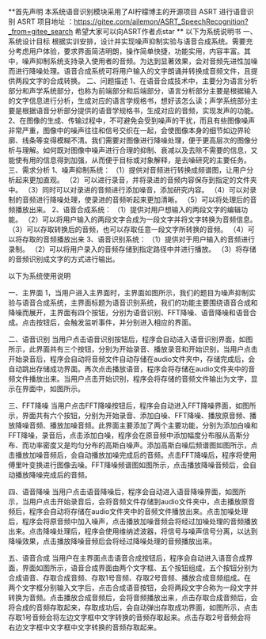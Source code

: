  **首先声明 本系统语音识别模块采用了AI柠檬博主的开源项目 ASRT 进行语音识别
ASRT 项目地址 ：https://gitee.com/ailemon/ASRT_SpeechRecognition?_from=gitee_search
希望大家可以向ASRT作者点star
** 
以下为系统说明书
一、系统设计目标
根据实训安排，设计并实现噪声抑制实验与语音合成系统。需要充分考虑用户体验，要求界面简洁明朗，操作简单快捷，功能实用，内容丰富。其中，噪声抑制系统支持录入使用者的音频。为达到显著效果，会对音频先进性加噪而进行降噪处理。语音合成系统可将用户输入的文字朗诵并转换成音频文件，且提供两段文字的合成转换。
二、问题描述
1、在语音合成技术中，主要分为语言分析部分和声学系统部分，也称为前端部分和后端部分，语言分析部分主要是根据输入的文字信息进行分析，生成对应的语言学规格书，想好该怎么读；声学系统部分主要是根据语音分析部分提供的语音学规格书，生成对应的音频，实现发声的功能。
2、在图像的生成、传输过程中，不可避免会受到噪声的干扰，而且有些图像噪声非常严重，图像中的噪声往往和信号交织在一起，会使图像本身的细节如边界轮廓、线条等变得模糊不清。我们需要对图像进行降噪处理，便于更高层次的图像分析与理解。如何既对图像中噪声进行合理的抑制、衰减以及去除不需要的信息，又能使有用的信息得到加强，从而便于目标或对象解释，是去噪研究的主要任务。
三、需求分析
1、噪声抑制系统：
（1）提供对音频进行转换成频谱图，让用户分析起来更加直观。
（2）可以进行录音，并将录进的音频内容保存到指定的文件夹中。
（3）同时可以对录进的音频进行添加噪音，添加研究内容。
（4）可以对录制的音频进行降噪处理，使录进的音频听起来更加清晰。
（5）可以将处理后的音频播放出来。
2、语音合成系统：
（1）提供对用户想输入的两段文字的编辑功能。
（2）可以将用户输入的两段文字合成为一段文字并将文字转换为音频信息。
（3）可以存取转换后的音频，也可以存取任意一段文字所转换的音频。
（4）可以将存取的音频播放出来
3、语音识别系统：
（1）提供对于用户输入的音频进行录制。
（2）可以将用户录入的音频存储到指定路径中并进行播放。
（3）将存储的音频识别成文字的方式进行输出。 

以下为系统使用说明

一、主界面
	1，当用户进入主界面时，主界面如图所示，我们的题目为噪声抑制实验与语音合成系统，主界面标题为语音识别系统，我们的功能主要围绕语音合成和降噪而展开，主界面有四个按钮，分别为语音识别、FFT降噪、语音降噪和语音合成。点击按钮后，会触发监听事件，并分别进入相应的界面。
 

二、语音识别
当用户点击语音识别按钮后，程序会自动进入语音识别界面，如图所示，此界面共有三个按钮，分别为开始录音、播放录音和开始识别，当用户点击开始录音后，程序会自动将音频文件自动存储在audio文件夹中，存储完成后，会自动跳出存储成功界面。再次点击播放语音，程序会将存储在audio文件夹中的音频文件播放出来。当用户点击开始识别，程序会将存储的音频文件输出为文字，显示在界面中，如图所示。
 

三、FFT降噪
当用户点击FFT降噪按钮后，程序会自动进入FFT降噪界面，如图所示，界面共有六个按钮，分别为开始录音、添加白噪、FFT降噪、播放原音频、播放降噪音频、播放加噪音频。此界面主要添加了两个主要功能，分别为添加白噪和FFT降噪，录音后，点击添加白噪，程序会在原音频中添加幅度分布服从高斯分布、而功率密度又是均匀分布的高斯白噪声。添加高斯白噪后频谱图如图所示，点击播放加噪音频后，会自动播放加噪完成后的音频。点击FFT降噪后，程序将使用傅里叶变换进行图像去噪。FFT降噪频谱图如图所示，点击播放降噪音频后，会自动播放降噪完成后的音频。
  
四、语音降噪
当用户点击语音降噪后，程序会自动进入语音降噪界面，如图所示，当用户点击开始录音后，会将音频文件存储到audio文件夹中，点击播放原音频后，程序会自动将存储在audio文件夹中的音频文件播放出来。点击加噪处理后，程序会将原音频中加入噪声，点击播放加噪音频会将经过加噪处理的音频播放出来。点击降噪处理后，程序会使用维纳滤波器，将信号与噪声信号分离，以达到降噪效果，点击播放降噪音频后会将经过降噪处理的音频播放出来。

 

五、语音合成
当用户在主界面点击语音合成按钮后，程序会自动进入语音合成界面，界面如图所示，语音合成界面由两个文字框、五个按钮组成，五个按钮分别为合成语音、存取合成音频、存取1号音频、存取2号音频、播放合成音频组成。在两个文字框分别输入文字后，点击合成语音按钮，会将两段文字合称为一段文字并转换为音频。点击播放合成音频后，会将音频播放出来，点击存取合成音频后，会将合成的音频存取起来，存取成功后，会自动弹出存取成功界面，如图所示，点击存取1号音频会将左边文字框中文字转换的音频存取起来。点击存取2号音频会将右边文字框中文字框中文字转换的音频存取起来。



